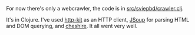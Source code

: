 For now there's only a webcrawler, the code is in [src/sviepbd/crawler.clj](src/sviepbd/crawler.clj).

It's in Clojure. I've used [http-kit](http://http-kit.org/client.html) as an HTTP client, [JSoup](http://jsoup.org/) for parsing HTML and DOM querying, and [cheshire](https://github.com/dakrone/cheshire). It all went very well.
